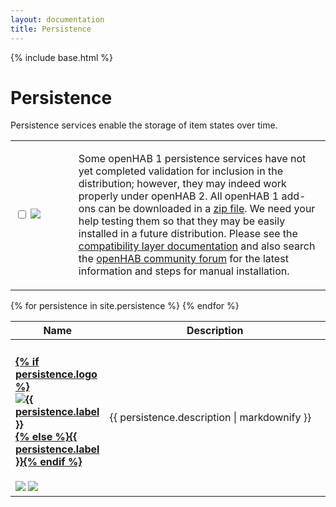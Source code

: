 ```yaml
---
layout: documentation
title: Persistence
---
```


{% include base.html %}

# Persistence

Persistence services enable the storage of item states over time.

<table id="persistence-select" class="striped">
  <tbody>
    <tr>
      <td width="20%">
        <p>
          <input type="checkbox" class="filled-in" id="manual-checkbox" />
          <label for="manual-checkbox"><img src="{{base}}/images/tag-install-manual.svg"></label>
        </p>
      </td>
      <td>
        <p>
        Some openHAB 1 persistence services have not yet completed validation for inclusion in the distribution; however, they may indeed work properly under openHAB 2.
        All openHAB 1 add-ons can be downloaded in a <a href="https://bintray.com/openhab/mvn/download_file?file_path=org%2Fopenhab%2Fdistro%2Fopenhab%2F1.9.0%2Fopenhab-1.9.0-addons.zip">zip file</a>.  
        We need your help testing them so that they may be easily installed in a future distribution.
        Please see the <a href="{{base}}/developers/development/compatibilitylayer.html#how-to-use-openhab-1x-add-ons-that-are-not-part-of-the-distribution">compatibility layer documentation</a> and
        also search the <a href="https://community.openhab.org">openHAB community forum</a> for the latest information and steps for manual installation.
        </p>
      </td>
    </tr>
  </tbody>
</table>

<table id="persistence-overview" class="bordered addon-table">
  <thead>
    <tr>
      <th data-field="label" width="20%">Name</th>
      <th data-field="description">Description</th>
    </tr>
  </thead>
  <tbody>
    {% for persistence in site.persistence %}
        <tr class="install-{{persistence.install}} since-{{persistence.since}}">
          <td>
            <h4><a href="{{persistence.url}}">{% if persistence.logo %}<img class="logo" src="{{base}}/{{persistence.logo}}" title="{{ persistence.label }}" alt="{{ persistence.label }}" />{% else %}{{ persistence.label }}{% endif %}</a></h4>
            <img src="{{base}}/images/tag-since-{{persistence.since}}.svg"> <img src="{{base}}/images/tag-install-{{persistence.install}}.svg">
          </td>
          <td>{{ persistence.description | markdownify }}</td>
        </tr>
    {% endfor %}
 </tbody>
</table>
